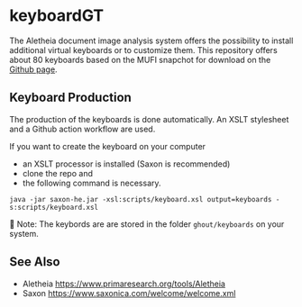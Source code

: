 # keyboardGT

The Aletheia document image analysis system offers the possibility to install additional virtual keyboards or to customize them.
This repository offers about 80 keyboards based on the MUFI snapchot for download on the [Github page](https://tboenig.github.io/keyboardGT/overview.html).



## Keyboard Production

The production of the keyboards is done automatically. 
An XSLT stylesheet and a Github action workflow are used.

If you want to create the keyboard on your computer 
- an XSLT processor is installed (Saxon is recommended)
- clone the repo and 
- the following command is necessary.

`java -jar saxon-he.jar -xsl:scripts/keyboard.xsl output=keyboards -s:scripts/keyboard.xsl `

📝 Note: The keybords are are stored in the folder `ghout/keyboards` on your system.

## See Also

- Aletheia https://www.primaresearch.org/tools/Aletheia
- Saxon https://www.saxonica.com/welcome/welcome.xml
